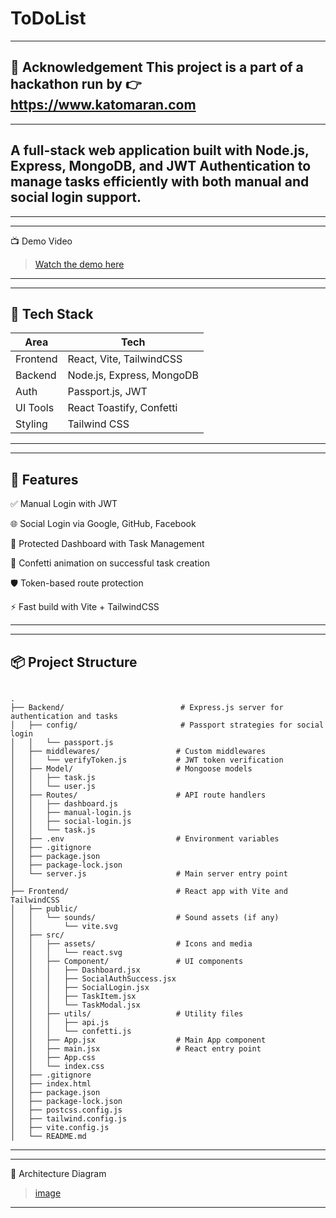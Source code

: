 # ToDoList

---
📢 Acknowledgement
This project is a part of a hackathon run by
👉 https://www.katomaran.com
---

---
A full-stack web application built with **Node.js**, **Express**, **MongoDB**, and **JWT Authentication** to manage tasks efficiently with both **manual** and **social login** support.
---

---

---
📺 Demo Video
> [Watch the demo here]() 
---

---
## 🧰 Tech Stack

| Area     | Tech                      |
| -------- | ------------------------- |
| Frontend | React, Vite, TailwindCSS  |
| Backend  | Node.js, Express, MongoDB |
| Auth     | Passport.js, JWT          |
| UI Tools | React Toastify, Confetti  |
| Styling  | Tailwind CSS              |

---

---
## 🎯 Features

✅ Manual Login with JWT

🌐 Social Login via Google, GitHub, Facebook

🧩 Protected Dashboard with Task Management

🎨 Confetti animation on successful task creation

🛡️ Token-based route protection

⚡ Fast build with Vite + TailwindCSS

---

---
## 📦 Project Structure

```

.
├── Backend/                          # Express.js server for authentication and tasks
│   ├── config/                       # Passport strategies for social login
│   │   └── passport.js
│   ├── middlewares/                 # Custom middlewares
│   │   └── verifyToken.js           # JWT token verification
│   ├── Model/                       # Mongoose models
│   │   ├── task.js
│   │   └── user.js
│   ├── Routes/                      # API route handlers
│   │   ├── dashboard.js
│   │   ├── manual-login.js
│   │   ├── social-login.js
│   │   └── task.js
│   ├── .env                         # Environment variables
│   ├── .gitignore
│   ├── package.json
│   ├── package-lock.json
│   └── server.js                    # Main server entry point
│
├── Frontend/                        # React app with Vite and TailwindCSS
│   ├── public/
│   │   └── sounds/                  # Sound assets (if any)
│   │       └── vite.svg
│   ├── src/
│   │   ├── assets/                  # Icons and media
│   │   │   └── react.svg
│   │   ├── Component/               # UI components
│   │   │   ├── Dashboard.jsx
│   │   │   ├── SocialAuthSuccess.jsx
│   │   │   ├── SocialLogin.jsx
│   │   │   ├── TaskItem.jsx
│   │   │   └── TaskModal.jsx
│   │   ├── utils/                   # Utility files
│   │   │   ├── api.js
│   │   │   └── confetti.js
│   │   ├── App.jsx                  # Main App component
│   │   ├── main.jsx                 # React entry point
│   │   ├── App.css
│   │   └── index.css
│   ├── .gitignore
│   ├── index.html
│   ├── package.json
│   ├── package-lock.json
│   ├── postcss.config.js
│   ├── tailwind.config.js
│   ├── vite.config.js
│   └── README.md

```
---

---
📐 Architecture Diagram
> [image](https://github.com/user-attachments/assets/d0dc4262-a56d-4ebf-8f96-13a6677ff32a)
---
